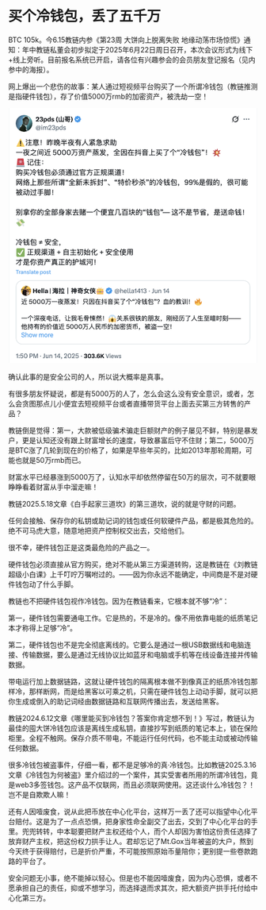 # 买个冷钱包，丢了五千万

BTC 105k。今6.15教链内参《第23周 大饼向上脱离失败 地缘动荡市场惊慌》通知：年中教链私董会初步拟定于2025年6月22日周日召开，本次会议形式为线下+线上旁听。目前报名系统已开启，请各位有兴趣参会的会员朋友登记报名（见内参中的海报）。

网上爆出一个悲伤的故事：某人通过短视频平台购买了一个所谓冷钱包（教链推测是指硬件钱包），存了价值5000万rmb的加密资产，被洗劫一空！

![](2025-06-15-A01.png)

确认此事的是安全公司的人，所以说大概率是真事。

有很多朋友怀疑说，都是有5000万的人了，怎么会这么没有安全意识，或者，怎么会贪图那点儿小便宜去短视频平台或者直播带货平台上面去买第三方转售的产品？

教链倒是觉得：第一，大款被低级骗术骗走巨额财产的例子屡见不鲜，特别是暴发户，更是认知还没有跟上财富增长的速度，导致暴富后守不住财；第二，5000万是BTC涨了几轮到现在的价格了，如果是早些年买的，比如2013年那轮周期，可能也就是50万rmb而已。

财富水平已经暴涨到5000万了，认知水平却依然停留在50万的层次，可不就要眼睁睁看着财富从手中溜走嘛！

教链2025.5.18文章《白手起家三道坎》的第三道坎，说的就是守财的问题。

任何会接触、保存你的私钥或助记词的钱包或任何软硬件产品，都是极其危险的。绝不可马虎大意，随意地把资产控制权交出去，交给他们。

很不幸，硬件钱包正是这类最危险的产品之一。

硬件钱包必须直接从官方购买，绝对不能从第三方渠道转购，这是教链在《刘教链超级小白课》上千叮咛万嘱咐过的。——因为你永远不能确定，中间商是不是对硬件钱包动了什么手脚。

教链也不把硬件钱包视作冷钱包。因为在教链看来，它根本就不够“冷”：

第一，硬件钱包需要通电工作。它是热的，不是冷的。像不用依靠电能的纸质笔记本才称得上足够“冷”。

第二，硬件钱包也不是完全彻底离线的。它要么是通过一根USB数据线和电脑连接、传输数据，要么是通过无线协议比如蓝牙和电脑或手机等在线设备连接并传输数据。

带电运行加上数据链路，这就让硬件钱包的隔离根本做不到像真正的纸质冷钱包那样冷，那样断网，而是给黑客以可乘之机，只需在硬件钱包上动动手脚，就可以把你生成或倒入的助记词经由数据链路和互联网传播出去，发送给黑客。

教链2024.6.12文章《哪里能买到冷钱包？答案你肯定想不到！》写过，教链认为最佳的囤大饼冷钱包应该是离线生成私钥，直接抄写到纸质的笔记本上，锁在保险柜里。全程不触网。保存介质不带电，不能运行任何代码，也不能主动或被动传输任何数据。

很多冷钱包被盗事件，仔细一看，都不是足够冷的真·冷钱包。比如教链2025.3.16文章《冷钱包为何被盗》里介绍过的一个案件，其实受害者所用的所谓冷钱包，竟是web3多签钱包。这产品不仅联网，而且必须联网使用。这还谈什么冷钱包？！岂不是自欺欺人嘛！

还有人因噎废食，说从此把币放在中心化平台，这样万一丢了还可以指望中心化平台赔付。这是为了一点点恐惧，把身家性命全副交了出去，交到了中心化平台的手里。兜兜转转，中本聪要把财产主权还给个人，而个人却因为害怕这份责任选择了放弃财产主权，把这份权力拱手让人。君却忘记了Mt.Gox当年被盗的大户，熬到今天终于获得赔付，已是折价严重，不可能按照原始币量陪你；更别提一些卷款跑路的平台了。

安全问题无小事，绝不能掉以轻心。但是也不能因噎废食，因为内心恐惧，或者不愿承担自己的责任，抑或不想学习，而选择退而求其次，把大额资产拱手托付给中心化第三方。
